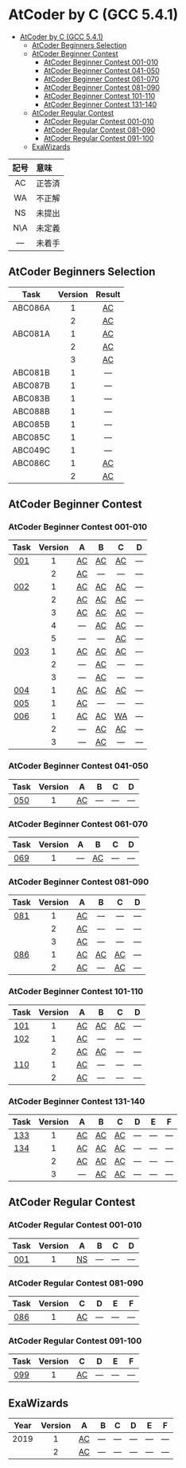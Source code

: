 # AtCoder by C (GCC 5.4.1) #

- [AtCoder by C (GCC 5.4.1)](#atcoder-by-c-gcc-541)
	- [AtCoder Beginners Selection](#atcoder-beginners-selection)
	- [AtCoder Beginner Contest](#atcoder-beginner-contest)
		- [AtCoder Beginner Contest 001-010](#atcoder-beginner-contest-001-010)
		- [AtCoder Beginner Contest 041-050](#atcoder-beginner-contest-041-050)
		- [AtCoder Beginner Contest 061-070](#atcoder-beginner-contest-061-070)
		- [AtCoder Beginner Contest 081-090](#atcoder-beginner-contest-081-090)
		- [AtCoder Beginner Contest 101-110](#atcoder-beginner-contest-101-110)
		- [AtCoder Beginner Contest 131-140](#atcoder-beginner-contest-131-140)
	- [AtCoder Regular Contest](#atcoder-regular-contest)
		- [AtCoder Regular Contest 001-010](#atcoder-regular-contest-001-010)
		- [AtCoder Regular Contest 081-090](#atcoder-regular-contest-081-090)
		- [AtCoder Regular Contest 091-100](#atcoder-regular-contest-091-100)
	- [ExaWizards](#exawizards)

|記号|意味|
|:-:|:-|
|AC|正答済|
|WA|不正解|
|NS|未提出|
|N\A|未定義|
|&#x2014;|未着手|

## AtCoder Beginners Selection ##

|Task   |Version|Result                          |
|:-----:|:-----:|:------------------------------:|
|ABC086A|   1   |[AC](ABC/ABC086/ABC086_A_v01.c) |
|       |   2   |[AC](abc/ABC086/ABC086_A_v02.c) |
|ABC081A|   1   |[AC](ABC/ABC081/ABC081_A_v01.c) |
|       |   2   |[AC](abc/ABC086/ABC081_A_v02.c) |
|       |   3   |[AC](abc/ABC086/ABC081_A_v03.c) |
|ABC081B|   1   |&#x2014;                        |
|ABC087B|   1   |&#x2014;                        |
|ABC083B|   1   |&#x2014;                        |
|ABC088B|   1   |&#x2014;                        |
|ABC085B|   1   |&#x2014;                        |
|ABC085C|   1   |&#x2014;                        |
|ABC049C|   1   |&#x2014;                        |
|ABC086C|   1   |[AC](abc/ABC086/ABC086_C_v01.c) |
|       |   2   |[AC](abc/ABC086/ABC086_C_v02.c) |

## AtCoder Beginner Contest ##

### AtCoder Beginner Contest 001-010 ###

|Task             |Version|A                               |B                               |C                               |D                               |
|:---------------:|:-----:|:------------------------------:|:------------------------------:|:------------------------------:|:------------------------------:|
|[001](ABC/ABC001)|   1   |[AC](ABC/ABC001/ABC001_A_v01.c) |[AC](ABC/ABC001/ABC001_B_v01.c) |[AC](ABC/ABC001/ABC001_C_v01.c) |&#x2014;                        |
|                 |   2   |[AC](ABC/ABC001/ABC001_A_v02.c) |&#x2014;                        |&#x2014;                        |&#x2014;                        |
|[002](ABC/ABC002)|   1   |[AC](ABC/ABC002/ABC002_A_v01.c) |[AC](ABC/ABC002/ABC002_B_v01.c) |[AC](ABC/ABC002/ABC002_C_v01.c) |&#x2014;                        |
|                 |   2   |[AC](ABC/ABC002/ABC002_A_v02.c) |[AC](ABC/ABC002/ABC002_B_v02.c) |[AC](ABC/ABC002/ABC002_C_v02.c) |&#x2014;                        |
|                 |   3   |[AC](ABC/ABC002/ABC002_A_v03.c) |[AC](ABC/ABC002/ABC002_B_v03.c) |[AC](ABC/ABC002/ABC002_C_v03.c) |&#x2014;                        |
|                 |   4   |&#x2014;                        |[AC](ABC/ABC002/ABC002_B_v04.c) |[AC](ABC/ABC002/ABC002_C_v04.c) |&#x2014;                        |
|                 |   5   |&#x2014;                        |&#x2014;                        |[AC](ABC/ABC002/ABC002_C_v05.c) |&#x2014;                        |
|[003](ABC/ABC003)|   1   |[AC](ABC/ABC003/ABC003_A_v01.c) |[AC](ABC/ABC003/ABC003_B_v01.c) |[AC](ABC/ABC003/ABC003_C_v01.c) |&#x2014;                        |
|                 |   2   |&#x2014;                        |[AC](ABC/ABC003/ABC003_B_v02.c) |&#x2014;                        |&#x2014;                        |
|                 |   3   |&#x2014;                        |[AC](ABC/ABC003/ABC003_B_v03.c) |&#x2014;                        |&#x2014;                        |
|[004](ABC/ABC004)|   1   |[AC](ABC/ABC004/ABC004_A_v01.c) |[AC](ABC/ABC004/ABC004_B_v01.c) |[AC](ABC/ABC004/ABC004_C_v01.c) |&#x2014;                        |
|[005](ABC/ABC005)|   1   |[AC](ABC/ABC005/ABC005_A_v01.c) |&#x2014;                        |&#x2014;                        |&#x2014;                        |
|[006](ABC/ABC006)|   1   |[AC](ABC/ABC006/ABC006_A_v01.c) |[AC](ABC/ABC006/ABC006_B_v01.c) |[WA](ABC/ABC006/ABC006_C_v01.c) |&#x2014;                        |
|                 |   2   |&#x2014;                        |[AC](ABC/ABC006/ABC006_B_v02.c) |[AC](ABC/ABC006/ABC006_C_v02.c) |&#x2014;                        |
|                 |   3   |&#x2014;                        |[AC](ABC/ABC006/ABC006_B_v03.c) |&#x2014;                        |&#x2014;                        |

### AtCoder Beginner Contest 041-050 ###

|Task             |Version|A                               |B                               |C                               |D                               |
|:---------------:|:-----:|:------------------------------:|:------------------------------:|:------------------------------:|:------------------------------:|
|[050](ABC/ABC050)|   1   |[AC](ABC/ABC050/ABC050_A_v01.c) |&#x2014;                        |&#x2014;                        |&#x2014;                        |

### AtCoder Beginner Contest 061-070 ###

|Task             |Version|A                               |B                               |C                               |D                               |
|:---------------:|:-----:|:------------------------------:|:------------------------------:|:------------------------------:|:------------------------------:|
|[069](ABC/ABC069)|   1   |&#x2014;                        |[AC](ABC/ABC069/ABC069_B_v01.c) |&#x2014;                        |&#x2014;                        |

### AtCoder Beginner Contest 081-090 ###

|Task             |Version|A                               |B                               |C                               |D                               |
|:---------------:|:-----:|:------------------------------:|:------------------------------:|:------------------------------:|:------------------------------:|
|[081](ABC/ABC081)|   1   |[AC](ABC/ABC081/ABC081_A_v01.c) |&#x2014;                        |&#x2014;                        |&#x2014;                        |
|                 |   2   |[AC](ABC/ABC086/ABC081_A_v02.c) |&#x2014;                        |&#x2014;                        |&#x2014;                        |
|                 |   3   |[AC](ABC/ABC086/ABC081_A_v03.c) |&#x2014;                        |&#x2014;                        |&#x2014;                        |
|[086](ABC/ABC086)|   1   |[AC](ABC/ABC086/ABC086_A_v01.c) |[AC](ABC/ABC086/ABC086_B_v01.c) |[AC](ABC/ABC086/ABC086_C_v01.c) |&#x2014;                        |
|                 |   2   |[AC](ABC/ABC086/ABC086_A_v02.c) |&#x2014;                        |[AC](ABC/ABC086/ABC086_C_v02.c) |&#x2014;                        |

### AtCoder Beginner Contest 101-110 ###

|Task             |Version|A                               |B                               |C                               |D                               |
|:---------------:|:-----:|:------------------------------:|:------------------------------:|:------------------------------:|:------------------------------:|
|[101](ABC/ABC101)|   1   |[AC](ABC/ABC101/ABC101_A_v01.c) |[AC](ABC/ABC101/ABC101_B_v01.c) |[AC](ABC/ABC101/ABC101_C_v01.c) |&#x2014;                        |
|[102](ABC/ABC102)|   1   |[AC](ABC/ABC102/ABC102_A_v01.c) |&#x2014;                        |&#x2014;                        |&#x2014;                        |
|                 |   2   |[AC](ABC/ABC101/ABC101_A_v02.c) |[AC](ABC/ABC101/ABC101_B_v02.c) |&#x2014;                        |&#x2014;                        |
|[110](ABC/ABC110)|   1   |[AC](ABC/ABC110/ABC110_A_v01.c) |&#x2014;                        |&#x2014;                        |&#x2014;                        |
|                 |   2   |[AC](ABC/ABC110/ABC110_A_v02.c) |&#x2014;                        |&#x2014;                        |&#x2014;                        |

### AtCoder Beginner Contest 131-140 ###

|Task             |Version|A                               |B                               |C                               |D                               |E                               |F                               |
|:---------------:|:-----:|:------------------------------:|:------------------------------:|:------------------------------:|:------------------------------:|:------------------------------:|:------------------------------:|
|[133](ABC/ABC133)|   1   |[AC](ABC/ABC133/ABC133_A_v01.c) |[AC](ABC/ABC133/ABC133_B_v01.c) |[AC](ABC/ABC133/ABC133_C_v01.c) |&#x2014;                        |&#x2014;                        |&#x2014;                        |
|[134](ABC/ABC134)|   1   |[AC](ABC/ABC134/ABC134_A_v01.c) |[AC](ABC/ABC134/ABC134_B_v01.c) |[AC](ABC/ABC134/ABC134_C_v01.c) |&#x2014;                        |&#x2014;                        |&#x2014;                        |
|                 |   2   |[AC](ABC/ABC134/ABC134_A_v02.c) |[AC](ABC/ABC134/ABC134_B_v02.c) |[AC](ABC/ABC134/ABC134_C_v02.c) |&#x2014;                        |&#x2014;                        |&#x2014;                        |
|                 |   3   |&#x2014;                        |[AC](ABC/ABC134/ABC134_B_v03.c) |[AC](ABC/ABC134/ABC134_C_v03.c) |&#x2014;                        |&#x2014;                        |&#x2014;                        |

## AtCoder Regular Contest ##

### AtCoder Regular Contest 001-010 ###

|Task             |Version|A                              |B                              |C                              |D                              |
|:---------------:|:-----:|:-----------------------------:|:-----------------------------:|:-----------------------------:|:-----------------------------:|
|[001](ARC/ARC001)|   1   |[NS](ARC/ARC001/ARC001_A_v01.c)|&#x2014;                       |&#x2014;                       |&#x2014;                       |

### AtCoder Regular Contest 081-090 ###

|Task             |Version|C                              |D                              |E                              |F                              |
|:---------------:|:-----:|:-----------------------------:|:-----------------------------:|:-----------------------------:|:-----------------------------:|
|[086](ARC/ARC086)|   1   |[AC](ABC/ABC086/ABC086_C_v01.c)|&#x2014;                       |&#x2014;                       |&#x2014;                       |

### AtCoder Regular Contest 091-100 ###

|Task             |Version|C                              |D                              |E                              |F                              |
|:---------------:|:-----:|:-----------------------------:|:-----------------------------:|:-----------------------------:|:-----------------------------:|
|[099](ARC/ARC099)|   1   |[AC](ABC/ABC101/ABC101_C_v01.c)|&#x2014;                       |&#x2014;                       |&#x2014;                       |

## ExaWizards ##

|Year|Version|                                        A|       B|       C|       D|       E|       F|
|:--:|:-----:|:---------------------------------------:|-------:|:------:|:------:|:------:|:------:|
|2019|      1|[AC](ExaWizards/ExaWizards_2019_A_v01.jl)|&#x2014;|&#x2014;|&#x2014;|&#x2014;|&#x2014;|
|    |      2|[AC](ExaWizards/ExaWizards_2019_A_v02.jl)|&#x2014;|&#x2014;|&#x2014;|&#x2014;|&#x2014;|

<!-- EOF -->
